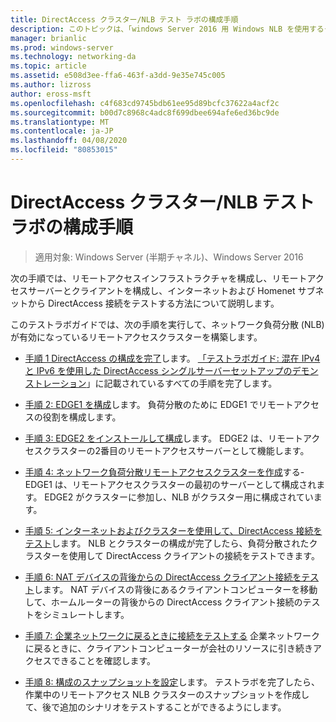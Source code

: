 ```yaml
---
title: DirectAccess クラスター/NLB テスト ラボの構成手順
description: このトピックは、「windows Server 2016 用 Windows NLB を使用するクラスターでの DirectAccess のデモンストレーション」のテストラボガイドに含まれています。
manager: brianlic
ms.prod: windows-server
ms.technology: networking-da
ms.topic: article
ms.assetid: e508d3ee-ffa6-463f-a3dd-9e35e745c005
ms.author: lizross
author: eross-msft
ms.openlocfilehash: c4f683cd9745bdb61ee95d89bcfc37622a4acf2c
ms.sourcegitcommit: b00d7c8968c4adc8f699dbee694afe6ed36bc9de
ms.translationtype: MT
ms.contentlocale: ja-JP
ms.lasthandoff: 04/08/2020
ms.locfileid: "80853015"
---
```

# <a name="steps-for-configuring-the-directaccess-cluster-nlb-test-lab"></a>DirectAccess クラスター/NLB テスト ラボの構成手順

>適用対象: Windows Server (半期チャネル)、Windows Server 2016

次の手順では、リモートアクセスインフラストラクチャを構成し、リモートアクセスサーバーとクライアントを構成し、インターネットおよび Homenet サブネットから DirectAccess 接続をテストする方法について説明します。  
  
このテストラボガイドでは、次の手順を実行して、ネットワーク負荷分散 (NLB) が有効になっているリモートアクセスクラスターを構築します。  
  
-   [手順 1 DirectAccess の構成を完了](STEP-1-Complete-the-DirectAccess-Configuration.md)します。 [「テストラボガイド: 混在 IPv4 と IPv6 を使用した DirectAccess シングルサーバーセットアップのデモンストレーション](https://go.microsoft.com/fwlink/p/?LinkId=237004)」に記載されているすべての手順を完了します。  
  
-   [手順 2: EDGE1 を構成](STEP-2-Configure-EDGE1.md)します。 負荷分散のために EDGE1 でリモートアクセスの役割を構成します。  
  
-   [手順 3: EDGE2 をインストールして構成](STEP-3-Install-and-Configure-EDGE2.md)します。 EDGE2 は、リモートアクセスクラスターの2番目のリモートアクセスサーバーとして機能します。  
  
-   [手順 4: ネットワーク負荷分散リモートアクセスクラスターを作成](STEP-4-Create-the-Network-Load-Balanced-Remote-Access-Cluster.md)する-EDGE1 は、リモートアクセスクラスターの最初のサーバーとして構成されます。 EDGE2 がクラスターに参加し、NLB がクラスター用に構成されています。  
  
-   [手順 5: インターネットおよびクラスターを使用して、DirectAccess 接続をテスト](STEP-5-Test-DirectAccess-Connectivity-from-the-Internet-and-Through-the-Cluster.md)します。 NLB とクラスターの構成が完了したら、負荷分散されたクラスターを使用して DirectAccess クライアントの接続をテストできます。  
  
-   [手順 6: NAT デバイスの背後からの DirectAccess クライアント接続をテスト](STEP-6-Test-DirectAccess-Client-Connectivity-from-Behind-a-NAT-Device.md)します。 NAT デバイスの背後にあるクライアントコンピューターを移動して、ホームルーターの背後からの DirectAccess クライアント接続のテストをシミュレートします。  
  
-   [手順 7: 企業ネットワークに戻るときに接続をテストする](STEP-7-Test-Connectivity-When-Returning-to-the-Corpnet.md) 企業ネットワークに戻るときに、クライアントコンピューターが会社のリソースに引き続きアクセスできることを確認します。  
  
-   [手順 8: 構成のスナップショットを設定](da-cluster-nlb-s8-snapshot.md)します。 テストラボを完了したら、作業中のリモートアクセス NLB クラスターのスナップショットを作成して、後で追加のシナリオをテストすることができるようにします。  
  


